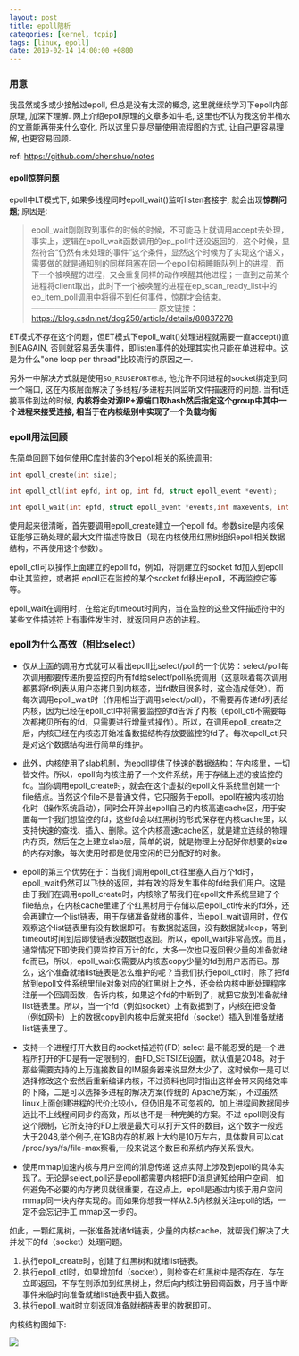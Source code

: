 ```yaml
---
layout: post
title: epoll陪析
categories: [kernel, tcpip]
tags: [linux, epoll]
date: 2019-02-14 14:00:00 +0800
---
```


### 用意

我虽然或多或少接触过epoll, 但总是没有太深的概念, 这里就继续学习下epoll内部原理, 加深下理解. 网上介绍epoll原理的文章多如牛毛, 这里也不认为我这份半桶水的文章能再带来什么变化. 所以这里只是尽量使用流程图的方式, 让自己更容易理解, 也更容易回顾.

ref: https://github.com/chenshuo/notes



#### epoll惊群问题

epoll中LT模式下, 如果多线程同时epoll_wait()监听listen套接字, 就会出现**惊群问题**; 原因是:

>epoll_wait刚刚取到事件的时候的时候，不可能马上就调用accept去处理，事实上，逻辑在epoll_wait函数调用的ep_poll中还没返回的，这个时候，显然符合“仍然有未处理的事件”这个条件，显然这个时候为了实现这个语义，需要做的就是通知别的同样阻塞在同一个epoll句柄睡眠队列上的进程，而下一个被唤醒的进程，又会重复同样的动作唤醒其他进程；一直到之前某个进程将client取出，此时下一个被唤醒的进程在ep_scan_ready_list中的ep_item_poll调用中将得不到任何事件，惊群才会结束。
>————————————————
>原文链接：https://blog.csdn.net/dog250/article/details/80837278

ET模式不存在这个问题，但ET模式下epoll_wait()处理进程就需要一直accept()直到EAGAIN, 否则就容易丢失事件，即listen事件的处理其实也只能在单进程中。这是为什么"one loop per thread"比较流行的原因之一.

另外一中解决方式就是使用`SO_REUSEPORT标志`, 他允许不同进程的socket绑定到同一个端口, 这在内核层面解决了多线程/多进程共同监听文件描速符的问题. 当有t连接事件到达的时候, **内核将会对源IP+源端口取hash然后指定这个group中其中一个进程来接受连接, 相当于在内核级别中实现了一个负载均衡**



### epoll用法回顾

先简单回顾下如何使用C库封装的3个epoll相关的系统调用:

```c
int epoll_create(int size);

int epoll_ctl(int epfd, int op, int fd, struct epoll_event *event);

int epoll_wait(int epfd, struct epoll_event *events,int maxevents, int timeout);

```

使用起来很清晰，首先要调用epoll_create建立一个epoll fd。参数size是内核保证能够正确处理的最大文件描述符数目（现在内核使用红黑树组织epoll相关数据结构，不再使用这个参数）。

epoll_ctl可以操作上面建立的epoll fd，例如，将刚建立的socket fd加入到epoll中让其监控，或者把 epoll正在监控的某个socket fd移出epoll，不再监控它等等。

epoll_wait在调用时，在给定的timeout时间内，当在监控的这些文件描述符中的某些文件描述符上有事件发生时，就返回用户态的进程。

 

### epoll为什么高效（相比select）

* 仅从上面的调用方式就可以看出epoll比select/poll的一个优势：select/poll每次调用都要传递所要监控的所有fd给select/poll系统调用（这意味着每次调用都要将fd列表从用户态拷贝到内核态，当fd数目很多时，这会造成低效）。而每次调用epoll_wait时（作用相当于调用select/poll），不需要再传递fd列表给内核，因为已经在epoll_ctl中将需要监控的fd告诉了内核（epoll_ctl不需要每次都拷贝所有的fd，只需要进行增量式操作）。所以，在调用epoll_create之后，内核已经在内核态开始准备数据结构存放要监控的fd了。每次epoll_ctl只是对这个数据结构进行简单的维护。

* 此外，内核使用了slab机制，为epoll提供了快速的数据结构：在内核里，一切皆文件。所以，epoll向内核注册了一个文件系统，用于存储上述的被监控的fd。当你调用epoll_create时，就会在这个虚拟的epoll文件系统里创建一个file结点。当然这个file不是普通文件，它只服务于epoll。epoll在被内核初始化时（操作系统启动），同时会开辟出epoll自己的内核高速cache区，用于安置每一个我们想监控的fd，这些fd会以红黑树的形式保存在内核cache里，以支持快速的查找、插入、删除。这个内核高速cache区，就是建立连续的物理内存页，然后在之上建立slab层，简单的说，就是物理上分配好你想要的size的内存对象，每次使用时都是使用空闲的已分配好的对象。 
*  epoll的第三个优势在于：当我们调用epoll_ctl往里塞入百万个fd时，epoll_wait仍然可以飞快的返回，并有效的将发生事件的fd给我们用户。这是由于我们在调用epoll_create时，内核除了帮我们在epoll文件系统里建了个file结点，在内核cache里建了个红黑树用于存储以后epoll_ctl传来的fd外，还会再建立一个list链表，用于存储准备就绪的事件，当epoll_wait调用时，仅仅观察这个list链表里有没有数据即可。有数据就返回，没有数据就sleep，等到timeout时间到后即使链表没数据也返回。所以，epoll_wait非常高效。而且，通常情况下即使我们要监控百万计的fd，大多一次也只返回很少量的准备就绪fd而已，所以，epoll_wait仅需要从内核态copy少量的fd到用户态而已。那么，这个准备就绪list链表是怎么维护的呢？当我们执行epoll_ctl时，除了把fd放到epoll文件系统里file对象对应的红黑树上之外，还会给内核中断处理程序注册一个回调函数，告诉内核，如果这个fd的中断到了，就把它放到准备就绪list链表里。所以，当一个fd（例如socket）上有数据到了，内核在把设备（例如网卡）上的数据copy到内核中后就来把fd（socket）插入到准备就绪list链表里了。
* 支持一个进程打开大数目的socket描述符(FD)
    select 最不能忍受的是一个进程所打开的FD是有一定限制的，由FD_SETSIZE设置，默认值是2048。对于那些需要支持的上万连接数目的IM服务器来说显然太少了。这时候你一是可以选择修改这个宏然后重新编译内核，不过资料也同时指出这样会带来网络效率的下降，二是可以选择多进程的解决方案(传统的 Apache方案)，不过虽然linux上面创建进程的代价比较小，但仍旧是不可忽视的，加上进程间数据同步远比不上线程间同步的高效，所以也不是一种完美的方案。不过 epoll则没有这个限制，它所支持的FD上限是最大可以打开文件的数目，这个数字一般远大于2048,举个例子,在1GB内存的机器上大约是10万左右，具体数目可以cat /proc/sys/fs/file-max察看,一般来说这个数目和系统内存关系很大。 
* 使用mmap加速内核与用户空间的消息传递
    这点实际上涉及到epoll的具体实现了。无论是select,poll还是epoll都需要内核把FD消息通知给用户空间，如何避免不必要的内存拷贝就很重要，在这点上，epoll是通过内核于用户空间mmap同一块内存实现的。而如果你想我一样从2.5内核就关注epoll的话，一定不会忘记手工 mmap这一步的。

 

如此，一颗红黑树，一张准备就绪fd链表，少量的内核cache，就帮我们解决了大并发下的fd（socket）处理问题。

1. 执行epoll_create时，创建了红黑树和就绪list链表。
2. 执行epoll_ctl时，如果增加fd（socket），则检查在红黑树中是否存在，存在立即返回，不存在则添加到红黑树上，然后向内核注册回调函数，用于当中断事件来临时向准备就绪list链表中插入数据。
3. 执行epoll_wait时立刻返回准备就绪链表里的数据即可。

内核结构图如下:

![](/img/kernel/epoll_src_structure.png)

